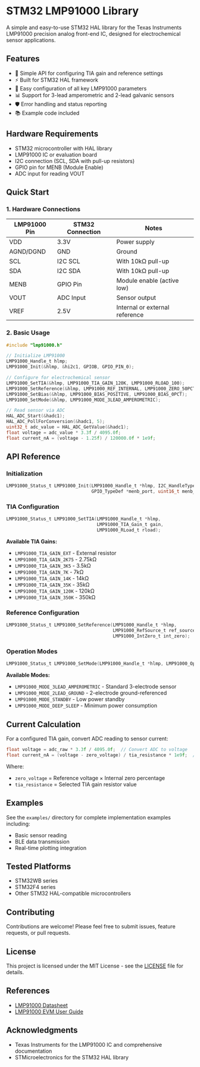 # STM32 LMP91000 Library

A simple and easy-to-use STM32 HAL library for the Texas Instruments LMP91000 precision analog front-end IC, designed for electrochemical sensor applications.

## Features

- 🎯 Simple API for configuring TIA gain and reference settings
- ⚡ Built for STM32 HAL framework
- 🔧 Easy configuration of all key LMP91000 parameters
- 📊 Support for 3-lead amperometric and 2-lead galvanic sensors
- 🛡️ Error handling and status reporting
- 📚 Example code included

## Hardware Requirements

- STM32 microcontroller with HAL library
- LMP91000 IC or evaluation board
- I2C connection (SCL, SDA with pull-up resistors)
- GPIO pin for MENB (Module Enable)
- ADC input for reading VOUT

## Quick Start

### 1. Hardware Connections

| LMP91000 Pin | STM32 Connection | Notes |
|--------------|------------------|-------|
| VDD | 3.3V | Power supply |
| AGND/DGND | GND | Ground |
| SCL | I2C SCL | With 10kΩ pull-up |
| SDA | I2C SDA | With 10kΩ pull-up |
| MENB | GPIO Pin | Module enable (active low) |
| VOUT | ADC Input | Sensor output |
| VREF | 2.5V | Internal or external reference |

### 2. Basic Usage

```c
#include "lmp91000.h"

// Initialize LMP91000
LMP91000_Handle_t hlmp;
LMP91000_Init(&hlmp, &hi2c1, GPIOB, GPIO_PIN_0);

// Configure for electrochemical sensor
LMP91000_SetTIA(&hlmp, LMP91000_TIA_GAIN_120K, LMP91000_RLOAD_100);
LMP91000_SetReference(&hlmp, LMP91000_REF_INTERNAL, LMP91000_ZERO_50PCT);
LMP91000_SetBias(&hlmp, LMP91000_BIAS_POSITIVE, LMP91000_BIAS_0PCT);
LMP91000_SetMode(&hlmp, LMP91000_MODE_3LEAD_AMPEROMETRIC);

// Read sensor via ADC
HAL_ADC_Start(&hadc1);
HAL_ADC_PollForConversion(&hadc1, 5);
uint32_t adc_value = HAL_ADC_GetValue(&hadc1);
float voltage = adc_value * 3.3f / 4095.0f;
float current_nA = (voltage - 1.25f) / 120000.0f * 1e9f;
```

## API Reference

### Initialization
```c
LMP91000_Status_t LMP91000_Init(LMP91000_Handle_t *hlmp, I2C_HandleTypeDef *hi2c, 
                                GPIO_TypeDef *menb_port, uint16_t menb_pin);
```

### TIA Configuration
```c
LMP91000_Status_t LMP91000_SetTIA(LMP91000_Handle_t *hlmp, 
                                  LMP91000_TIA_Gain_t gain, 
                                  LMP91000_RLoad_t rload);
```

**Available TIA Gains:**
- `LMP91000_TIA_GAIN_EXT` - External resistor
- `LMP91000_TIA_GAIN_2K75` - 2.75kΩ
- `LMP91000_TIA_GAIN_3K5` - 3.5kΩ
- `LMP91000_TIA_GAIN_7K` - 7kΩ
- `LMP91000_TIA_GAIN_14K` - 14kΩ
- `LMP91000_TIA_GAIN_35K` - 35kΩ
- `LMP91000_TIA_GAIN_120K` - 120kΩ
- `LMP91000_TIA_GAIN_350K` - 350kΩ

### Reference Configuration
```c
LMP91000_Status_t LMP91000_SetReference(LMP91000_Handle_t *hlmp, 
                                        LMP91000_RefSource_t ref_source, 
                                        LMP91000_IntZero_t int_zero);
```

### Operation Modes
```c
LMP91000_Status_t LMP91000_SetMode(LMP91000_Handle_t *hlmp, LMP91000_OpMode_t mode);
```

**Available Modes:**
- `LMP91000_MODE_3LEAD_AMPEROMETRIC` - Standard 3-electrode sensor
- `LMP91000_MODE_2LEAD_GROUND` - 2-electrode ground-referenced
- `LMP91000_MODE_STANDBY` - Low power standby
- `LMP91000_MODE_DEEP_SLEEP` - Minimum power consumption

## Current Calculation

For a configured TIA gain, convert ADC reading to sensor current:

```c
float voltage = adc_raw * 3.3f / 4095.0f;  // Convert ADC to voltage
float current_nA = (voltage - zero_voltage) / tia_resistance * 1e9f;  // Convert to nanoamps
```

Where:
- `zero_voltage` = Reference voltage × Internal zero percentage
- `tia_resistance` = Selected TIA gain resistor value

## Examples

See the `examples/` directory for complete implementation examples including:
- Basic sensor reading
- BLE data transmission
- Real-time plotting integration

## Tested Platforms

- STM32WB series
- STM32F4 series
- Other STM32 HAL-compatible microcontrollers

## Contributing

Contributions are welcome! Please feel free to submit issues, feature requests, or pull requests.

## License

This project is licensed under the MIT License - see the [LICENSE](LICENSE) file for details.

## References

- [LMP91000 Datasheet](https://www.ti.com/lit/ds/symlink/lmp91000.pdf)
- [LMP91000 EVM User Guide](https://www.ti.com/lit/ug/snau121a/snau121a.pdf)

## Acknowledgments

- Texas Instruments for the LMP91000 IC and comprehensive documentation
- STMicroelectronics for the STM32 HAL library
